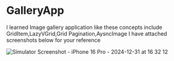 # GalleryApp

I learned Image gallery application like these concepts include GridItem,LazyVGrid,Grid Pagination,AysncImage
I have attached screenshots below for your reference



![Simulator Screenshot - iPhone 16 Pro - 2024-12-31 at 16 32 12](https://github.com/user-attachments/assets/c111bc2f-4a15-446b-a4e5-b667cdbf9a56)
